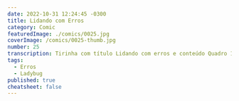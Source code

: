 ```yaml
---
date: 2022-10-31 12:24:45 -0300
title: Lidando com Erros
category: Comic
featuredImage: ./comics/0025.jpg
coverImage: /comics/0025-thumb.jpg
number: 25
transcription: Tirinha com título Lidando com erros e conteúdo Quadro 1. Afonso fala "Acho que se eu mexer aqui, posso resolver isso!". Quadro 2. Msone olha triste para joaninha com outra cor. Quadro 3. Afonso fala "Erro resolvido! Pelo menos agora isso é um problema novo".
tags:
  - Erros
  - Ladybug
published: true
cheatsheet: false
---
```

